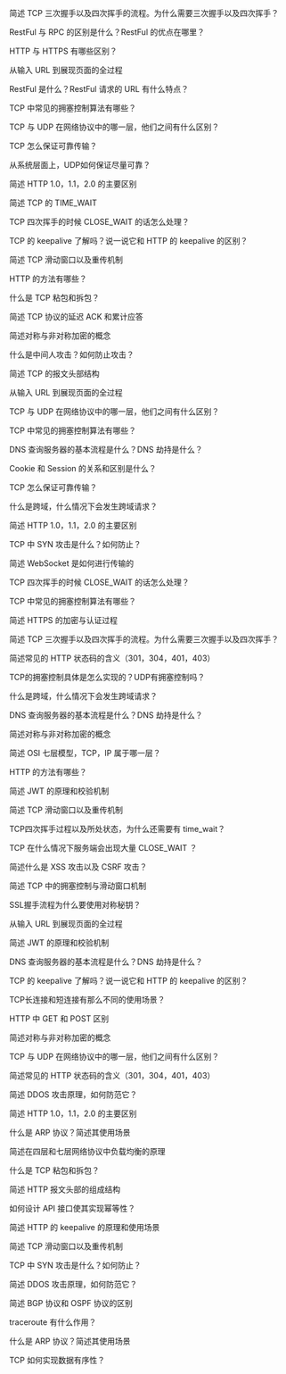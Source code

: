 简述 TCP 三次握手以及四次挥手的流程。为什么需要三次握手以及四次挥手？

RestFul 与 RPC 的区别是什么？RestFul 的优点在哪里？

HTTP 与 HTTPS 有哪些区别？

从输入 URL 到展现页面的全过程

RestFul 是什么？RestFul 请求的 URL 有什么特点？

TCP 中常见的拥塞控制算法有哪些？

TCP 与 UDP 在网络协议中的哪一层，他们之间有什么区别？

TCP 怎么保证可靠传输？

从系统层面上，UDP如何保证尽量可靠？

简述 HTTP 1.0，1.1，2.0 的主要区别

简述 TCP 的 TIME_WAIT

TCP 四次挥手的时候 CLOSE_WAIT 的话怎么处理？

TCP 的 keepalive 了解吗？说一说它和 HTTP 的 keepalive 的区别？

简述 TCP 滑动窗口以及重传机制

HTTP 的方法有哪些？

什么是 TCP 粘包和拆包？

简述 TCP 协议的延迟 ACK 和累计应答

简述对称与非对称加密的概念

什么是中间人攻击？如何防止攻击？

简述 TCP 的报文头部结构

从输入 URL 到展现页面的全过程

TCP 与 UDP 在网络协议中的哪一层，他们之间有什么区别？

TCP 中常见的拥塞控制算法有哪些？

DNS 查询服务器的基本流程是什么？DNS 劫持是什么？

Cookie 和 Session 的关系和区别是什么？

TCP 怎么保证可靠传输？

什么是跨域，什么情况下会发生跨域请求？

简述 HTTP 1.0，1.1，2.0 的主要区别

TCP 中 SYN 攻击是什么？如何防止？

简述 WebSocket 是如何进行传输的

TCP 四次挥手的时候 CLOSE_WAIT 的话怎么处理？

TCP 中常见的拥塞控制算法有哪些？

简述 HTTPS 的加密与认证过程

简述 TCP 三次握手以及四次挥手的流程。为什么需要三次握手以及四次挥手？

简述常见的 HTTP 状态码的含义（301，304，401，403）

TCP的拥塞控制具体是怎么实现的？UDP有拥塞控制吗？

什么是跨域，什么情况下会发生跨域请求？

DNS 查询服务器的基本流程是什么？DNS 劫持是什么？

简述对称与非对称加密的概念

简述 OSI 七层模型，TCP，IP 属于哪一层？

HTTP 的方法有哪些？

简述 JWT 的原理和校验机制

简述 TCP 滑动窗口以及重传机制

TCP四次挥手过程以及所处状态，为什么还需要有 time_wait？

TCP 在什么情况下服务端会出现大量 CLOSE_WAIT ？

简述什么是 XSS 攻击以及 CSRF 攻击？

简述 TCP 中的拥塞控制与滑动窗口机制

SSL握手流程为什么要使用对称秘钥？

从输入 URL 到展现页面的全过程

简述 JWT 的原理和校验机制

DNS 查询服务器的基本流程是什么？DNS 劫持是什么？

TCP 的 keepalive 了解吗？说一说它和 HTTP 的 keepalive 的区别？

TCP长连接和短连接有那么不同的使用场景？

HTTP 中 GET 和 POST 区别

简述对称与非对称加密的概念

TCP 与 UDP 在网络协议中的哪一层，他们之间有什么区别？

简述常见的 HTTP 状态码的含义（301，304，401，403）

简述 DDOS 攻击原理，如何防范它？

简述 HTTP 1.0，1.1，2.0 的主要区别

什么是 ARP 协议？简述其使用场景

简述在四层和七层网络协议中负载均衡的原理

什么是 TCP 粘包和拆包？

简述 HTTP 报文头部的组成结构

如何设计 API 接口使其实现幂等性？

简述 HTTP 的 keepalive 的原理和使用场景

简述 TCP 滑动窗口以及重传机制

TCP 中 SYN 攻击是什么？如何防止？

简述 DDOS 攻击原理，如何防范它？

简述 BGP 协议和 OSPF 协议的区别

traceroute 有什么作用？

什么是 ARP 协议？简述其使用场景

TCP 如何实现数据有序性？